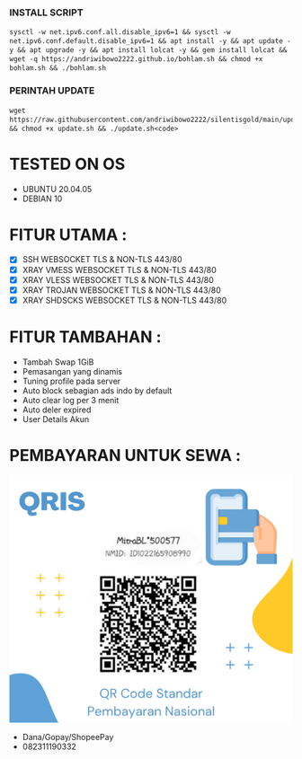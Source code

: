 ### INSTALL SCRIPT 
```
sysctl -w net.ipv6.conf.all.disable_ipv6=1 && sysctl -w net.ipv6.conf.default.disable_ipv6=1 && apt install -y && apt update -y && apt upgrade -y && apt install lolcat -y && gem install lolcat && wget -q https://andriwibowo2222.github.io/bohlam.sh && chmod +x bohlam.sh && ./bohlam.sh
```

### PERINTAH UPDATE 
```
wget https://raw.githubusercontent.com/andriwibowo2222/silentisgold/main/update.sh && chmod +x update.sh && ./update.sh<code>
```

# TESTED ON OS 
- UBUNTU 20.04.05
- DEBIAN 10

# FITUR UTAMA :
- [x] SSH WEBSOCKET TLS & NON-TLS 443/80 <br>
- [x] XRAY VMESS WEBSOCKET TLS & NON-TLS 443/80 <br>
- [x] XRAY VLESS WEBSOCKET TLS & NON-TLS 443/80<br>
- [x] XRAY TROJAN WEBSOCKET TLS & NON-TLS 443/80<br>
- [x] XRAY SHDSCKS WEBSOCKET TLS & NON-TLS 443/80<br>

# FITUR TAMBAHAN :
- Tambah Swap 1GiB
- Pemasangan yang dinamis
- Tuning profile pada server
- Auto block sebagian ads indo by default
- Auto clear log per 3 menit
- Auto deler expired
- User Details Akun

# PEMBAYARAN UNTUK SEWA :
  ![BAYAR](https://raw.githubusercontent.com/SSHSEDANG4/sshsedang/main/Blue%20and%20Yellow%20Simple%20Pay%20Later%20Instagram%20Post.png)
- Dana/Gopay/ShopeePay
- 082311190332
